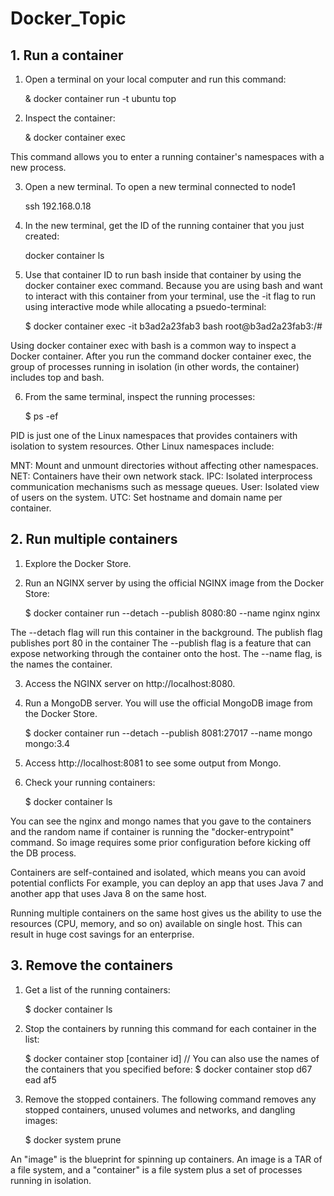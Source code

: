 # Docker_Topic

## 1. Run a container
1. Open a terminal on your local computer and run this command:

    & docker container run -t ubuntu top

2. Inspect the container:

    & docker container exec

This command allows you to enter a running container's namespaces with a new process.

3. Open a new terminal. To open a new terminal connected to node1

    ssh 192.168.0.18

4. In the new terminal, get the ID of the running container that you just created:

    docker container ls 

5. Use that container ID to run bash inside that container by using the docker container exec command. 
    Because you are using bash and want to interact with this container from your terminal, use the -it flag to run using interactive mode while allocating a psuedo-terminal:

    $ docker container exec -it b3ad2a23fab3 bash 
    root@b3ad2a23fab3:/#

Using docker container exec with bash is a common way to inspect a Docker container.
After you run the command docker container exec, the group of processes running in isolation (in other words, the container) includes top and bash.

6. From the same terminal, inspect the running processes:

    $ ps -ef


PID is just one of the Linux namespaces that provides containers with isolation to system resources. Other Linux namespaces include:

MNT: Mount and unmount directories without affecting other namespaces.
NET: Containers have their own network stack.
IPC: Isolated interprocess communication mechanisms such as message queues.
User: Isolated view of users on the system.
UTC: Set hostname and domain name per container.



## 2. Run multiple containers
1. Explore the Docker Store.
2. Run an NGINX server by using the official NGINX image from the Docker Store:

    $ docker container run --detach --publish 8080:80 --name nginx nginx

The --detach flag will run this container in the background. 
The publish flag publishes port 80 in the container
The --publish flag is a feature that can expose networking through the container onto the host.
The --name flag, is the names the container. 

3. Access the NGINX server on http://localhost:8080.
4. Run a MongoDB server. You will use the official MongoDB image from the Docker Store.
    
    $ docker container run --detach --publish 8081:27017 --name mongo mongo:3.4

5. Access http://localhost:8081 to see some output from Mongo.
6. Check your running containers:
    
    $ docker container ls

You can see the nginx and mongo names that you gave to the containers and the random name
if container is running the "docker-entrypoint" command. So image requires some prior 
configuration before kicking off the DB process.


Containers are self-contained and isolated, which means you can avoid potential conflicts
For example, you  can deploy an app that uses Java 7 and another app that uses Java 8 on 
the same host.

Running multiple containers on the same host gives us the ability to use the resources 
(CPU, memory, and so on) available on single host. This can result in huge cost savings for an enterprise.



## 3. Remove the containers

1. Get a list of the running containers:

    $ docker container ls

2. Stop the containers by running this command for each container in the list:

    $ docker container stop [container id]
    // You can also use the names of the containers that you specified before:
    $ docker container stop d67 ead af5

3. Remove the stopped containers. The following command removes any stopped containers, 
    unused volumes and networks, and dangling images:

    $ docker system prune


An "image" is the blueprint for spinning up containers. An image is a TAR of a file system, 
and a "container" is a file system plus a set of processes running in isolation.